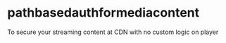 # pathbasedauthformediacontent
To secure your streaming content at CDN with no custom logic on player
